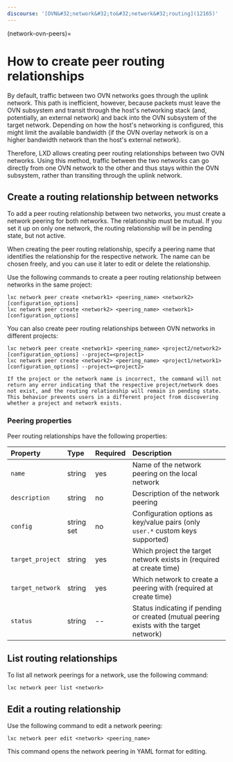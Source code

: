 ```yaml
---
discourse: '[OVN&#32;network&#32;to&#32;network&#32;routing](12165)'
---
```


(network-ovn-peers)=
# How to create peer routing relationships

By default, traffic between two OVN networks goes through the uplink network.
This path is inefficient, however, because packets must leave the OVN subsystem and transit through the host's networking stack (and, potentially, an external network) and back into the OVN subsystem of the target network.
Depending on how the host's networking is configured, this might limit the available bandwidth (if the OVN overlay network is on a higher bandwidth network than the host's external network).

Therefore, LXD allows creating peer routing relationships between two OVN networks.
Using this method, traffic between the two networks can go directly from one OVN network to the other and thus stays within the OVN subsystem, rather than transiting through the uplink network.

## Create a routing relationship between networks

To add a peer routing relationship between two networks, you must create a network peering for both networks.
The relationship must be mutual.
If you set it up on only one network, the routing relationship will be in pending state, but not active.

When creating the peer routing relationship, specify a peering name that identifies the relationship for the respective network.
The name can be chosen freely, and you can use it later to edit or delete the relationship.

Use the following commands to create a peer routing relationship between networks in the same project:

    lxc network peer create <network1> <peering_name> <network2> [configuration_options]
    lxc network peer create <network2> <peering_name> <network1> [configuration_options]

You can also create peer routing relationships between OVN networks in different projects:

    lxc network peer create <network1> <peering_name> <project2/network2> [configuration_options] --project=<project1>
    lxc network peer create <network2> <peering_name> <project1/network1> [configuration_options] --project=<project2>

```{important}
If the project or the network name is incorrect, the command will not return any error indicating that the respective project/network does not exist, and the routing relationship will remain in pending state.
This behavior prevents users in a different project from discovering whether a project and network exists.
```

### Peering properties

Peer routing relationships have the following properties:

Property         | Type       | Required | Description
:--              | :--        | :--      | :--
`name`           | string     | yes      | Name of the network peering on the local network
`description`    | string     | no       | Description of the network peering
`config`         | string set | no       | Configuration options as key/value pairs (only `user.*` custom keys supported)
`target_project` | string     | yes      | Which project the target network exists in (required at create time)
`target_network` | string     | yes      | Which network to create a peering with (required at create time)
`status`         | string     | --       | Status indicating if pending or created (mutual peering exists with the target network)

## List routing relationships

To list all network peerings for a network, use the following command:

    lxc network peer list <network>

## Edit a routing relationship

Use the following command to edit a network peering:

    lxc network peer edit <network> <peering_name>

This command opens the network peering in YAML format for editing.
